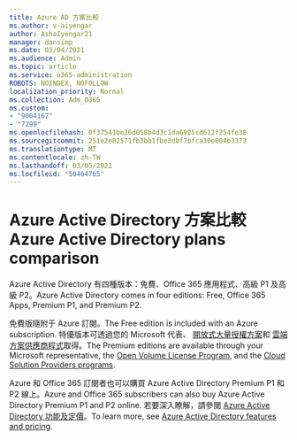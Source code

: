 ```yaml
---
title: Azure AD 方案比較
ms.author: v-aiyengar
author: AshaIyengar21
manager: dansimp
ms.date: 03/04/2021
ms.audience: Admin
ms.topic: article
ms.service: o365-administration
ROBOTS: NOINDEX, NOFOLLOW
localization_priority: Normal
ms.collection: Adm_O365
ms.custom:
- "9004167"
- "7299"
ms.openlocfilehash: 0f37541be26d058b4d3c1da6925cd612f254fe38
ms.sourcegitcommit: 251e2e82571fb3bb1fbe3dbf7bfca30e004b3373
ms.translationtype: MT
ms.contentlocale: zh-TW
ms.lasthandoff: 03/05/2021
ms.locfileid: "50464765"
---
```

# <a name="azure-active-directory-plans-comparison"></a><span data-ttu-id="619fa-102">Azure Active Directory 方案比較</span><span class="sxs-lookup"><span data-stu-id="619fa-102">Azure Active Directory plans comparison</span></span>

<span data-ttu-id="619fa-103">Azure Active Directory 有四種版本：免費、Office 365 應用程式、高級 P1 及高級 P2。</span><span class="sxs-lookup"><span data-stu-id="619fa-103">Azure Active Directory comes in four editions: Free, Office 365 Apps, Premium P1, and Premium P2.</span></span>

<span data-ttu-id="619fa-104">免費版隨附于 Azure 訂閱。</span><span class="sxs-lookup"><span data-stu-id="619fa-104">The Free edition is included with an Azure subscription.</span></span> <span data-ttu-id="619fa-105">特優版本可透過您的 Microsoft 代表、 [開放式大量授權方案](https://go.microsoft.com/fwlink/?linkid=2110873)和 [雲端方案供應商程式](https://go.microsoft.com/fwlink/?LinkId=614968&clcid=0x409)取得。</span><span class="sxs-lookup"><span data-stu-id="619fa-105">The Premium editions are available through your Microsoft representative, the [Open Volume License Program](https://go.microsoft.com/fwlink/?linkid=2110873), and the [Cloud Solution Providers programs](https://go.microsoft.com/fwlink/?LinkId=614968&clcid=0x409).</span></span>

<span data-ttu-id="619fa-106">Azure 和 Office 365 訂閱者也可以購買 Azure Active Directory Premium P1 和 P2 線上。</span><span class="sxs-lookup"><span data-stu-id="619fa-106">Azure and Office 365 subscribers can also buy Azure Active Directory Premium P1 and P2 online.</span></span> <span data-ttu-id="619fa-107">若要深入瞭解，請參閱 [Azure Active Directory 功能及定價](https://go.microsoft.com/fwlink/?linkid=2081447)。</span><span class="sxs-lookup"><span data-stu-id="619fa-107">To learn more, see [Azure Active Directory features and pricing](https://go.microsoft.com/fwlink/?linkid=2081447).</span></span>
